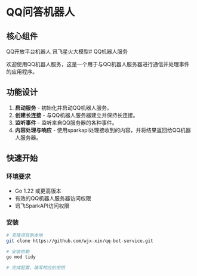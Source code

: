 # QQ问答机器人

## 核心组件
QQ开放平台机器人
讯飞星火大模型# QQ机器人服务

欢迎使用QQ机器人服务，这是一个用于与QQ机器人服务器进行通信并处理事件的应用程序。

## 功能设计

1. **启动服务** - 初始化并启动QQ机器人服务。
2. **创建长连接** - 与QQ机器人服务器建立并保持长连接。
3. **监听事件** - 监听来自QQ服务器的各种事件。
4. **内容处理与响应** - 使用sparkapi处理接收到的内容，并将结果返回给QQ机器人服务器。

## 快速开始

### 环境要求

- Go 1.22 或更高版本
- 有效的QQ机器人服务器访问权限
- 讯飞SparkAPI访问权限

### 安装

```bash
# 克隆项目到本地
git clone https://github.com/wjx-xin/qq-bot-service.git

# 安装依赖
go mod tidy

# 完成配置，填写相应的密钥